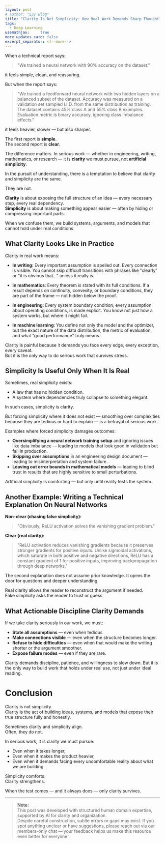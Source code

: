 ```yaml
---
layout: post
# author: "Epy Blog"
title: "Clarity Is Not Simplicity: How Real Work Demands Sharp Thought"
tags:
  - Deep Learning
usemathjax:     true
more_updates_card: false
excerpt_separator: <!--more-->
---
```


When a technical report says:

> "We trained a neural network with 90% accuracy on the dataset."

it feels simple, clean, and reassuring.

But when the report says:

> "We trained a feedforward neural network with<!--more--> two hidden layers on a balanced subset of the dataset. Accuracy was measured on a validation set sampled I.I.D. from the same distribution as training. The dataset contains 45% class A and 55% class B examples. Evaluation metric is binary accuracy, ignoring class imbalance effects."

it feels heavier, slower — but also sharper.

The first report is **simple**.  
The second report is **clear**.

The difference matters. In serious work — whether in engineering, writing, mathematics, or research — it is **clarity** we must pursue, not **artificial simplicity**.


In the pursuit of understanding, there is a temptation to believe that clarity and simplicity are the same.

They are not.

**Clarity** is about exposing the full structure of an idea — every necessary step, every real dependency.  
**Simplicity** is about making something appear easier — often by hiding or compressing important parts.

When we confuse them, we build systems, arguments, and models that cannot hold under real conditions.



## What Clarity Looks Like in Practice

Clarity in real work means:

- **In writing**: Every important assumption is spelled out. Every connection is visible. You cannot skip difficult transitions with phrases like "clearly" or "it is obvious that..." unless it really is.

- **In mathematics**: Every theorem is stated with its full conditions. If a result depends on continuity, convexity, or boundary conditions, they are part of the frame — not hidden below the proof.

- **In engineering**: Every system boundary condition, every assumption about operating conditions, is made explicit. You know not just how a system works, but where it might fail.

- **In machine learning**: You define not only the model and the optimizer, but the exact nature of the data distribution, the metric of evaluation, and what "good performance" truly means.

Clarity is painful because it demands you face every edge, every exception, every caveat.  
But it is the only way to do serious work that survives stress.



## Simplicity Is Useful Only When It Is Real

Sometimes, real simplicity exists:  
- A law that has no hidden condition.  
- A system where dependencies truly collapse to something elegant.

In such cases, simplicity is clarity.

But forcing simplicity where it does not exist — smoothing over complexities because they are tedious or hard to explain — is a betrayal of serious work.

Examples where forced simplicity damages outcomes:

- **Oversimplifying a neural network training setup** and ignoring issues like data imbalance — leading to models that look good in validation but fail in production.
- **Skipping over assumptions** in an engineering design document — leading to misinterpretation and system failure.
- **Leaving out error bounds in mathematical models** — leading to blind trust in results that are highly sensitive to small perturbations.

Artificial simplicity is comforting — but only until reality tests the system.



## Another Example: Writing a Technical Explanation On Neural Networks 

**Non-clear (chasing false simplicity):**
> "Obviously, ReLU activation solves the vanishing gradient problem."

**Clear (real clarity):**
> "ReLU activation reduces vanishing gradients because it preserves stronger gradients for positive inputs. Unlike sigmoidal activations, which saturate in both positive and negative directions, ReLU has a constant gradient of 1 for positive inputs, improving backpropagation through deep networks."

The second explanation does not assume prior knowledge. It opens the door for questions and deeper understanding.

Real clarity allows the reader to reconstruct the argument if needed.  
Fake simplicity asks the reader to trust or guess.



## What Actionable Discipline Clarity Demands

If we take clarity seriously in our work, we must:

- **State all assumptions** — even when tedious.
- **Make connections visible** — even when the structure becomes longer.
- **Refuse to hide difficulties** — even when that would make the writing shorter or the argument smoother.
- **Expose failure modes** — even if they are rare.

Clarity demands discipline, patience, and willingness to slow down. But it is the only way to build work that holds under real use, not just under ideal reading.



# Conclusion

Clarity is not simplicity.  
Clarity is the act of building ideas, systems, and models that expose their true structure fully and honestly.

Sometimes clarity and simplicity align.  
Often, they do not.

In serious work, it is clarity we must pursue:
- Even when it takes longer,
- Even when it makes the product heavier,
- Even when it demands facing every uncomfortable reality about what we are building.

Simplicity comforts.  
Clarity strengthens.

When the test comes — and it always does — only clarity survives.


---
> **Note:**  
> This post was developed with structured human domain expertise, supported by AI for clarity and organization.  
> Despite careful construction, subtle errors or gaps may exist. If you spot anything unclear or have suggestions, please reach out via our members-only chat — your feedback helps us make this resource even better for everyone!

